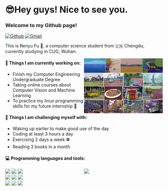 # 😎Hey guys! Nice to see you. <br>
### Welcome to my Github page!<br>

[![Github](https://img.shields.io/badge/-Github-000?style=flat&logo=Github&logoColor=white)](https://github.com/Parker-rfu)
[![Gmail](https://img.shields.io/badge/-Gmail-c14438?style=flat&logo=Gmail&logoColor=white)](mailto:renyufu0022@gmail.com)

This is Renyu Fu 👋, a computer science student from 🇨🇳 Chengdu, currently studying in CUG, Wuhan.<br>

<img align="right" alt="img" src="屏幕截图 2024-03-10 141658.png" width="50%" height="auto" title = "Segment Anything" />


#### 🌱 Things I am currently working on: 
- Finish my Computer Engineering Undergraduate Degree  
- Taking online courses about Computer Vision and Machine Learning 
- To practice my linux programming skills for my future internship 🚀 

#### :muscle: Things I am challenging myself with:
- Waking up earlier to make good use of the day
- Coding at least 3 hours a day
- Exercising 2 days a week ⚽
- Reading 3 books in a month

#### :computer: Programming languages and tools: 
<p>
	<img width="50%" align="right" src="https://github-readme-stats.vercel.app/api?username=Parker-rfu&show_icons=true&hide_border=true" />

<code><img width="10%" src="https://www.vectorlogo.zone/logos/pytorch/pytorch-ar21.svg"></code>
<code><img width="10%" src="https://www.vectorlogo.zone/logos/python/python-ar21.svg"></code>
<code><img width="10%" src="https://www.vectorlogo.zone/logos/jupyter/jupyter-ar21.svg"></code>
<br />
<code><img width="10%" src="https://www.vectorlogo.zone/logos/mysql/mysql-ar21.svg"></code>
<code><img width="10%" src="https://www.vectorlogo.zone/logos/java/java-ar21.svg"></code>
<code><img width="10%" src="https://www.vectorlogo.zone/logos/w3_html5/w3_html5-ar21.svg"></code>
<br />
<code><img width="10%" src="https://www.vectorlogo.zone/logos/git-scm/git-scm-ar21.svg"></code>
<code><img width="10%" src="https://www.vectorlogo.zone/logos/vim/vim-ar21.svg"></code>
<code><img width="10%" src="https://www.vectorlogo.zone/logos/kaggle/kaggle-ar21.svg"></code>
</p>
